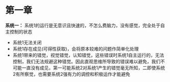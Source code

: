 # 第一章

**系统一：** 系统1的运行是无意识且快速的，不怎么费脑力，没有感觉，完全处于自主控制的状态

* 系统1无法关闭
* 系统1存在成见(可得性获取)，会将原本较难的问题作简单化处理
* 系统1带来的错觉，视觉错觉，认知错觉，这些错误时系统1自主运行的，无法控制，我们无法规避这种错觉。因此直观思维所导致的错误难以避免，我们不可能一直没有成见，第一可能系统2对系统1产生的错觉毫无所知，二即使系统2有所察觉，也需要系统2强有力的调控和积极运作才能避免